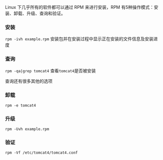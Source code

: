 Linux 下几乎所有的软件都可以通过 RPM 来进行安装，RPM 有5种操作模式：安装、卸载、升级、查询和验证。

### 安装

`rpm -ivh example.rpm` 安装包并在安装过程中显示正在安装的文件信息及安装进度

### 查询

`rpm -qa|grep tomcat4` 查看`tomcat4`是否被安装

查询还有很多其他的选项

### 卸载

`rpm -e tomcat4`

### 升级

`rpm -Uvh example.rpm`

### 验证

`rpm -Vf /etc/tomcat4/tomcat4.conf`